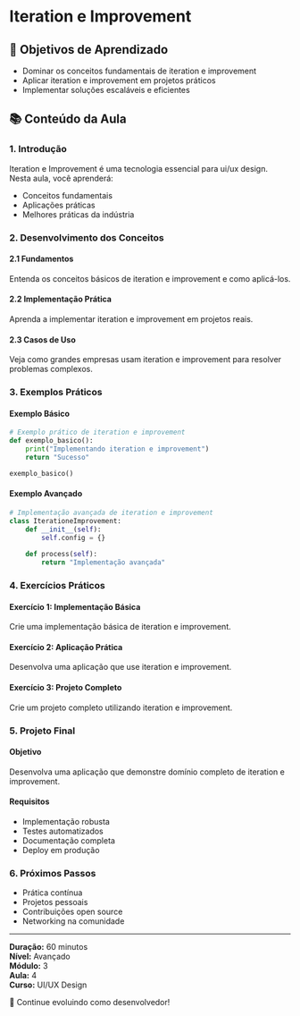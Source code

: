 # Iteration e Improvement

## 🎯 Objetivos de Aprendizado
- Dominar os conceitos fundamentais de iteration e improvement
- Aplicar iteration e improvement em projetos práticos
- Implementar soluções escaláveis e eficientes

## 📚 Conteúdo da Aula

### 1. Introdução
Iteration e Improvement é uma tecnologia essencial para ui/ux design. Nesta aula, você aprenderá:

- Conceitos fundamentais
- Aplicações práticas
- Melhores práticas da indústria

### 2. Desenvolvimento dos Conceitos

#### 2.1 Fundamentos
Entenda os conceitos básicos de iteration e improvement e como aplicá-los.

#### 2.2 Implementação Prática
Aprenda a implementar iteration e improvement em projetos reais.

#### 2.3 Casos de Uso
Veja como grandes empresas usam iteration e improvement para resolver problemas complexos.

### 3. Exemplos Práticos

#### Exemplo Básico
```python
# Exemplo prático de iteration e improvement
def exemplo_basico():
    print("Implementando iteration e improvement")
    return "Sucesso"

exemplo_basico()
```

#### Exemplo Avançado
```python
# Implementação avançada de iteration e improvement
class IterationeImprovement:
    def __init__(self):
        self.config = {}
    
    def process(self):
        return "Implementação avançada"
```

### 4. Exercícios Práticos

#### Exercício 1: Implementação Básica
Crie uma implementação básica de iteration e improvement.

#### Exercício 2: Aplicação Prática
Desenvolva uma aplicação que use iteration e improvement.

#### Exercício 3: Projeto Completo
Crie um projeto completo utilizando iteration e improvement.

### 5. Projeto Final

#### Objetivo
Desenvolva uma aplicação que demonstre domínio completo de iteration e improvement.

#### Requisitos
- Implementação robusta
- Testes automatizados
- Documentação completa
- Deploy em produção

### 6. Próximos Passos

- Prática contínua
- Projetos pessoais
- Contribuições open source
- Networking na comunidade

---

**Duração:** 60 minutos  
**Nível:** Avançado  
**Módulo:** 3  
**Aula:** 4  
**Curso:** UI/UX Design

🎉 Continue evoluindo como desenvolvedor!
